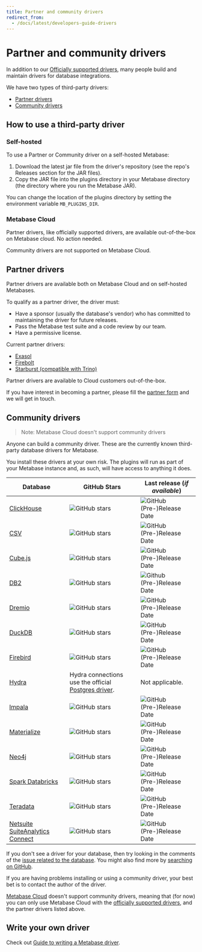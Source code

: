 ```yaml
---
title: Partner and community drivers
redirect_from:
  - /docs/latest/developers-guide-drivers
---
```


# Partner and community drivers

In addition to our [Officially supported drivers](../databases/connecting.md#connecting-to-supported-databases), many people build and maintain drivers for database integrations.

We have two types of third-party drivers:

- [Partner drivers](#partner-drivers)
- [Community drivers](#community-drivers)

## How to use a third-party driver

### Self-hosted

To use a Partner or Community driver on a self-hosted Metabase:

1. Download the latest jar file from the driver's repository (see the repo's Releases section for the JAR files).
2. Copy the JAR file into the plugins directory in your Metabase directory (the directory where you run the Metabase JAR).

You can change the location of the plugins directory by setting the environment variable `MB_PLUGINS_DIR`.

### Metabase Cloud

Partner drivers, like officially supported drivers, are available out-of-the-box on Metabase cloud. No action needed.

Community drivers are not supported on Metabase Cloud.

## Partner drivers

Partner drivers are available both on Metabase Cloud and on self-hosted Metabases.

To qualify as a partner driver, the driver must:

- Have a sponsor (usually the database's vendor) who has committed to maintaining the driver for future releases.
- Pass the Metabase test suite and a code review by our team.
- Have a permissive license.

Current partner drivers:

- [Exasol](https://github.com/exasol/metabase-driver)
- [Firebolt](https://docs.firebolt.io/integrations/business-intelligence/connecting-to-metabase.html)
- [Starburst (compatible with Trino)](https://github.com/starburstdata/metabase-driver)

Partner drivers are available to Cloud customers out-of-the-box.

If you have interest in becoming a partner, please fill the [partner form](https://www.metabase.com/partners/join) and we will get in touch.

## Community drivers

> Note: Metabase Cloud doesn't support community drivers

Anyone can build a community driver. These are the currently known third-party database drivers for Metabase.

You install these drivers at your own risk. The plugins will run as part of your Metabase instance and, as such, will have access to anything it does.

| Database                                                                               | GitHub Stars                                                                                         | Last release (_if available_)                                                                                                |
| -------------------------------------------------------------------------------------- | ---------------------------------------------------------------------------------------------------- | ---------------------------------------------------------------------------------------------------------------------------- |
| [ClickHouse](https://github.com/enqueue/metabase-clickhouse-driver)                    | ![GitHub stars](https://img.shields.io/github/stars/enqueue/metabase-clickhouse-driver)              | ![GitHub (Pre-)Release Date](https://img.shields.io/github/release-date-pre/enqueue/metabase-clickhouse-driver)              |
| [CSV](https://github.com/Markenson/csv-metabase-driver)                                | ![GitHub stars](https://img.shields.io/github/stars/Markenson/csv-metabase-driver)                   | ![GitHub (Pre-)Release Date](https://img.shields.io/github/release-date-pre/Markenson/csv-metabase-driver)                   |
| [Cube.js](https://github.com/lili-data/metabase-cubejs-driver)                         | ![GitHub stars](https://img.shields.io/github/stars/lili-data/metabase-cubejs-driver)                | ![GitHub (Pre-)Release Date](https://img.shields.io/github/release-date-pre/lili-data/metabase-cubejs-driver)                |
| [DB2](https://github.com/damienchambe/metabase-db2-driver)                             | ![GitHub stars](https://img.shields.io/github/stars/damienchambe/metabase-db2-driver)                | ![Github (Pre-)Release Date](https://img.shields.io/github/release-date-pre/damienchambe/metabase-db2-driver)                |
| [Dremio](https://github.com/Baoqi/metabase-dremio-driver)                              | ![GitHub stars](https://img.shields.io/github/stars/Baoqi/metabase-dremio-driver)                    | ![GitHub (Pre-)Release Date](https://img.shields.io/github/release-date-pre/Baoqi/metabase-dremio-driver)                    |
| [DuckDB](https://github.com//AlexR2D2/metabase_duckdb_driver)                          | ![GitHub stars](https://img.shields.io/github/stars/AlexR2D2/metabase_duckdb_driver)                 | ![GitHub (Pre-)Release Date](https://img.shields.io/github/release-date-pre/AlexR2D2/metabase_duckdb_driver)                 |
| [Firebird](https://github.com/evosec/metabase-firebird-driver)                         | ![GitHub stars](https://img.shields.io/github/stars/evosec/metabase-firebird-driver)                 | ![GitHub (Pre-)Release Date](https://img.shields.io/github/release-date-pre/evosec/metabase-firebird-driver)                 |
| [Hydra](https://hydras.io/blog/2022-09-28-metabase-and-hydra)                          | Hydra connections use the official [Postgres driver](../databases/connections/postgresql.md).            | Not applicable.                                                                                                              |
| [Impala](https://github.com/brenoae/metabase-impala-driver)                            | ![GitHub stars](https://img.shields.io/github/stars/brenoae/metabase-impala-driver)                  | ![GitHub (Pre-)Release Date](https://img.shields.io/github/release-date-pre/brenoae/metabase-impala-driver)                  |
| [Materialize](https://github.com/MaterializeInc/metabase-materialize-driver)           | ![GitHub stars](https://img.shields.io/github/stars/MaterializeInc/metabase-materialize-driver)      | ![GitHub (Pre-)Release Date](https://img.shields.io/github/release-date-pre/MaterializeInc/metabase-materialize-driver)      |
| [Neo4j](https://github.com/StronkMan/metabase-neo4j-driver)                            | ![GitHub stars](https://img.shields.io/github/stars/StronkMan/metabase-neo4j-driver)                 | ![GitHub (Pre-)Release Date](https://img.shields.io/github/release-date-pre/StronkMan/metabase-neo4j-driver)                 |
| [Spark Databricks](https://github.com/relferreira/metabase-sparksql-databricks-driver) | ![GitHub stars](https://img.shields.io/github/stars/relferreira/metabase-sparksql-databricks-driver) | ![GitHub (Pre-)Release Date](https://img.shields.io/github/release-date-pre/relferreira/metabase-sparksql-databricks-driver) |
| [Teradata](https://github.com/swisscom-bigdata/metabase-teradata-driver)               | ![GitHub stars](https://img.shields.io/github/stars/swisscom-bigdata/metabase-teradata-driver)       | ![GitHub (Pre-)Release Date](https://img.shields.io/github/release-date-pre/swisscom-bigdata/metabase-teradata-driver)       |
| [Netsuite SuiteAnalytics Connect](https://github.com/ericcj/metabase-netsuite-driver)               | ![GitHub stars](https://img.shields.io/github/stars/ericcj/metabase-netsuite-driver)       | ![GitHub (Pre-)Release Date](https://img.shields.io/github/release-date-pre/ericcj/metabase-netsuite-driver)       |

If you don't see a driver for your database, then try looking in the comments of the [issue related to the database](https://github.com/metabase/metabase/labels/Database%2F). You might also find more by [searching on GitHub](https://github.com/search?q=metabase+driver).

If you are having problems installing or using a community driver, your best bet is to contact the author of the driver.

[Metabase Cloud](https://www.metabase.com/start/) doesn't support community drivers, meaning that (for now) you can only use Metabase Cloud with the [officially supported drivers](../databases/connecting.md#connecting-to-supported-databases), and the partner drivers listed above.

## Write your own driver

Check out [Guide to writing a Metabase driver](./drivers/start.md).
